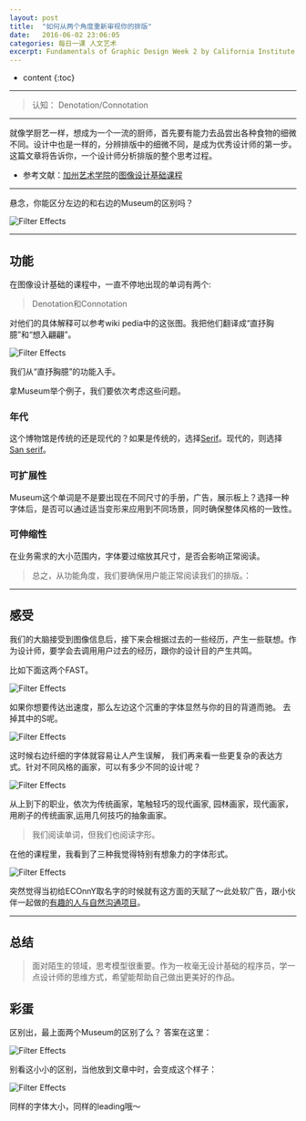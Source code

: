 ```yaml
---
layout: post
title:  "如何从两个角度重新审视你的排版"
date:   2016-06-02 23:06:05
categories: 每日一课 人文艺术
excerpt: Fundamentals of Graphic Design Week 2 by California Institute of the Arts
---
```


* content
{:toc}

---

> 认知： Denotation/Connotation

---


就像学厨艺一样，想成为一个一流的厨师，首先要有能力去品尝出各种食物的细微不同。设计中也是一样的，分辨排版中的细微不同，是成为优秀设计师的第一步。这篇文章将告诉你，一个设计师分析排版的整个思考过程。

* 参考文献：[加州艺术学院](https://art.calarts.edu/)的[图像设计基础课程](https://www.coursera.org/learn/fundamentals-of-graphic-design/)

---

悬念，你能区分左边的和右边的Museum的区别吗？

![Filter Effects](http://o7y3ots7t.bkt.clouddn.com/2016/06/02/Screen%20Shot%202016-06-02%20at%2011.09.12%20PM.png)

---

## 功能

在图像设计基础的课程中，一直不停地出现的单词有两个:

> Denotation和Connotation

对他们的具体解释可以参考wiki pedia中的这张图。我把他们翻译成“直抒胸臆”和“想入翩翩”。

![Filter Effects](http://o7y3ots7t.bkt.clouddn.com/2016/06/02/Screen%20Shot%202016-06-02%20at%208.53.18%20PM.png)


我们从“直抒胸臆”的功能入手。

拿Museum举个例子，我们要依次考虑这些问题。

### 年代

这个博物馆是传统的还是现代的？如果是传统的，选择[Serif](http://daoling.github.io/2016/05/28/The-Lexicon-of-letters/#serif)。现代的，则选择[San serif](http://daoling.github.io/2016/05/28/The-Lexicon-of-letters/#sans-serif)。


### 可扩展性

Museum这个单词是不是要出现在不同尺寸的手册，广告，展示板上？选择一种字体后，是否可以通过适当变形来应用到不同场景，同时确保整体风格的一致性。


### 可伸缩性

在业务需求的大小范围内，字体要过缩放其尺寸，是否会影响正常阅读。


> 总之，从功能角度，我们要确保用户能正常阅读我们的排版。：

---

## 感受

我们的大脑接受到图像信息后，接下来会根据过去的一些经历，产生一些联想。作为设计师，要学会去调用用户过去的经历，跟你的设计目的产生共鸣。

比如下面这两个FAST。

![Filter Effects](http://o7y3ots7t.bkt.clouddn.com/2016%2F06%2F02%2FScreen%20Shot%202016-06-02%20at%2011.53.03%20PM.png)

如果你想要传达出速度，那么左边这个沉重的字体显然与你的目的背道而驰。
去掉其中的S呢。


![Filter Effects](http://o7y3ots7t.bkt.clouddn.com/2016/06/02/Screen%20Shot%202016-06-03%20at%2012.00.17%20AM.png)

这时候右边纤细的字体就容易让人产生误解，
我们再来看一些更复杂的表达方式。针对不同风格的画家，可以有多少不同的设计呢？

![Filter Effects](http://o7y3ots7t.bkt.clouddn.com/2016%2F06%2F02%2FScreen%20Shot%202016-06-03%20at%2012.17.20%20AM.png)


从上到下的职业，依次为传统画家，笔触轻巧的现代画家, 园林画家，现代画家，用刷子的传统画家,运用几何技巧的抽象画家。

> 我们阅读单词，但我们也阅读字形。

在他的课程里，我看到了三种我觉得特别有想象力的字体形式。

![Filter Effects](http://o7y3ots7t.bkt.clouddn.com/2016/06/02/Screen%20Shot%202016-06-03%20at%2012.22.01%20AM.png)

突然觉得当初给ECOnnY取名字的时候就有这方面的天赋了～此处软广告，跟小伙伴一起做的[有趣的人与自然沟通项目](http://www.econny.cn/)。


---

## 总结

> 面对陌生的领域，思考模型很重要。作为一枚毫无设计基础的程序员，学一点设计师的思维方式，希望能帮助自己做出更美好的作品。

## 彩蛋

区别出，最上面两个Museum的区别了么？
答案在这里：

![Filter Effects](http://o7y3ots7t.bkt.clouddn.com/2016/06/02/Screen%20Shot%202016-06-02%20at%2011.24.01%20PM.png)

别看这小小的区别，当他放到文章中时，会变成这个样子：

![Filter Effects](http://o7y3ots7t.bkt.clouddn.com/2016%2F06%2F02%2FScreen%20Shot%202016-06-03%20at%2012.32.02%20AM.png)

同样的字体大小，同样的leading哦～
